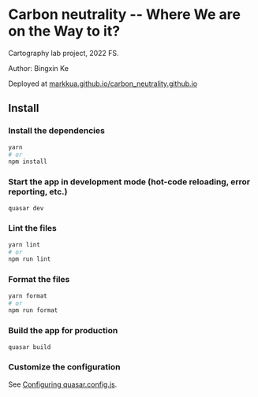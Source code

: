 # Carbon neutrality -- Where We are on the Way to it?

Cartography lab project, 2022 FS.

Author: Bingxin Ke

Deployed at [markkua.github.io/carbon_neutrality.github.io](https://markkua.github.io/carbon_neutrality.github.io/)


## Install
### Install the dependencies
```bash
yarn
# or
npm install
```

### Start the app in development mode (hot-code reloading, error reporting, etc.)
```bash
quasar dev
```


### Lint the files
```bash
yarn lint
# or
npm run lint
```


### Format the files
```bash
yarn format
# or
npm run format
```



### Build the app for production
```bash
quasar build
```

### Customize the configuration
See [Configuring quasar.config.js](https://v2.quasar.dev/quasar-cli-webpack/quasar-config-js).



